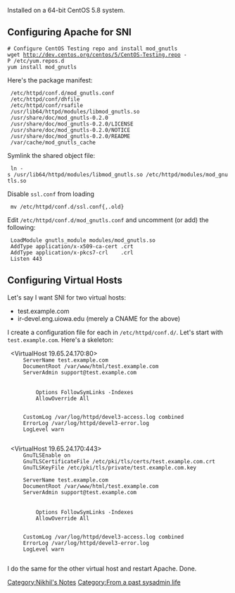 Installed on a 64-bit CentOS 5.8 system.

Configuring Apache for SNI
--------------------------

`# Configure CentOS Testing repo and install mod_gnutls`  
`wget `[`http://dev.centos.org/centos/5/CentOS-Testing.repo`](http://dev.centos.org/centos/5/CentOS-Testing.repo)` -P /etc/yum.repos.d`  
`yum install mod_gnutls`

Here's the package manifest:

` /etc/httpd/conf.d/mod_gnutls.conf`  
` /etc/httpd/conf/dhfile`  
` /etc/httpd/conf/rsafile`  
` /usr/lib64/httpd/modules/libmod_gnutls.so`  
` /usr/share/doc/mod_gnutls-0.2.0`  
` /usr/share/doc/mod_gnutls-0.2.0/LICENSE`  
` /usr/share/doc/mod_gnutls-0.2.0/NOTICE`  
` /usr/share/doc/mod_gnutls-0.2.0/README`  
` /var/cache/mod_gnutls_cache `  

Symlink the shared object file:

` ln -s /usr/lib64/httpd/modules/libmod_gnutls.so /etc/httpd/modules/mod_gnutls.so`

Disable `ssl.conf` from loading

` mv /etc/httpd/conf.d/ssl.conf{,.old}`

Edit `/etc/httpd/conf.d/mod_gnutls.conf` and uncomment (or add) the
following:

` LoadModule gnutls_module modules/mod_gnutls.so`  
` AddType application/x-x509-ca-cert .crt`  
` AddType application/x-pkcs7-crl    .crl`  
` Listen 443`

Configuring Virtual Hosts
-------------------------

Let's say I want SNI for two virtual hosts:

-   test.example.com
-   ir-devel.eng.uiowa.edu (merely a CNAME for the above)

I create a configuration file for each in `/etc/httpd/conf.d/`. Let's
start with `test.example.com`. Here's a skeleton:

` `<VirtualHost 19.65.24.170:80>  
`     ServerName test.example.com`  
`     DocumentRoot /var/www/html/test.example.com`  
`     ServerAdmin support@test.example.com`  
` `  
`     `<Directory />  
`         Options FollowSymLinks -Indexes`  
`         AllowOverride All`  
`     `</Directory>  
` `  
`     CustomLog /var/log/httpd/devel3-access.log combined`  
`     ErrorLog /var/log/httpd/devel3-error.log`  
`     LogLevel warn`  
` `</VirtualHost>  
` `  
` `<VirtualHost 19.65.24.170:443>  
`     GnuTLSEnable on`  
`     GnuTLSCertificateFile /etc/pki/tls/certs/test.example.com.crt`  
`     GnuTLSKeyFile /etc/pki/tls/private/test.example.com.key`  
` `  
`     ServerName test.example.com`  
`     DocumentRoot /var/www/html/test.example.com`  
`     ServerAdmin support@test.example.com`  
` `  
`     `<Directory />  
`         Options FollowSymLinks -Indexes`  
`         AllowOverride All`  
`     `</Directory>  
` `  
`     CustomLog /var/log/httpd/devel3-access.log combined`  
`     ErrorLog /var/log/httpd/devel3-error.log`  
`     LogLevel warn`  
` `</VirtualHost>

I do the same for the other virtual host and restart Apache. Done.

[Category:Nikhil's Notes](Category:Nikhil's_Notes "wikilink")
[Category:From a past sysadmin
life](Category:From_a_past_sysadmin_life "wikilink")
